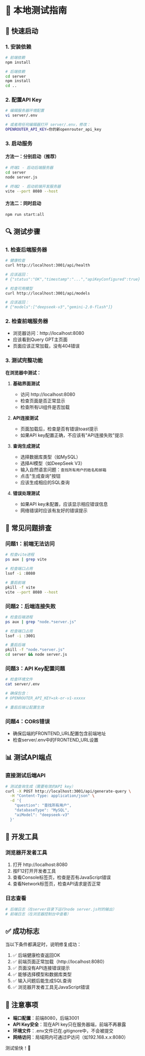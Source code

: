 # 🧪 本地测试指南

## 🚀 快速启动

### 1. 安装依赖
```bash
# 前端依赖
npm install

# 后端依赖
cd server
npm install
cd ..
```

### 2. 配置API Key
```bash
# 编辑服务器环境配置
vi server/.env

# 或者用任何编辑器打开 server/.env，修改：
OPENROUTER_API_KEY=你的新openrouter_api_key
```

### 3. 启动服务

#### 方法一：分别启动（推荐）
```bash
# 终端1 - 启动后端服务器
cd server
node server.js

# 终端2 - 启动前端开发服务器  
vite --port 8080 --host
```

#### 方法二：同时启动
```bash
npm run start:all
```

## 🔍 测试步骤

### 1. 检查后端服务器
```bash
# 健康检查
curl http://localhost:3001/api/health

# 应该返回：
# {"status":"OK","timestamp":"...","apiKeyConfigured":true}

# 检查可用模型
curl http://localhost:3001/api/models

# 应该返回：
# {"models":["deepseek-v3","gemini-2.0-flash"]}
```

### 2. 检查前端服务器
- 浏览器访问：http://localhost:8080
- 应该看到Query GPT主页面
- 页面应该正常加载，没有404错误

### 3. 测试完整功能

**在浏览器中测试：**

1. **基础界面测试**
   - 访问 http://localhost:8080
   - 检查页面是否正常显示
   - 检查所有UI组件是否加载

2. **API连接测试**
   - 页面加载后，检查是否有错误toast提示
   - 如果API key配置正确，不应该有"API连接失败"提示

3. **查询生成测试**
   - 选择数据库类型（如MySQL）
   - 选择AI模型（如DeepSeek V3）
   - 输入自然语言问题：`查找所有用户的姓名和邮箱`
   - 点击"生成查询"按钮
   - 应该生成相应的SQL查询

4. **错误处理测试**
   - 如果API key未配置，应该显示相应错误信息
   - 网络错误时应该有友好的错误提示

## 🐛 常见问题排查

### 问题1：前端无法访问
```bash
# 检查vite进程
ps aux | grep vite

# 检查端口占用
lsof -i :8080

# 重启前端
pkill -f vite
vite --port 8080 --host
```

### 问题2：后端连接失败
```bash
# 检查后端进程
ps aux | grep "node.*server.js"

# 检查端口占用
lsof -i :3001

# 重启后端
pkill -f "node.*server.js"
cd server && node server.js
```

### 问题3：API Key配置问题
```bash
# 检查环境文件
cat server/.env

# 确保包含：
# OPENROUTER_API_KEY=sk-or-v1-xxxxx

# 重启后端让配置生效
```

### 问题4：CORS错误
- 确保后端的FRONTEND_URL配置包含前端地址
- 检查server/.env中的FRONTEND_URL设置

## 📊 测试API端点

### 直接测试后端API
```bash
# 测试查询生成（需要有效的API key）
curl -X POST http://localhost:3001/api/generate-query \
  -H "Content-Type: application/json" \
  -d '{
    "question": "查找所有用户",
    "databaseType": "MySQL", 
    "aiModel": "deepseek-v3"
  }'
```

## 🔧 开发工具

### 浏览器开发者工具
1. 打开 http://localhost:8080
2. 按F12打开开发者工具
3. 查看Console标签页，检查是否有JavaScript错误
4. 查看Network标签页，检查API请求是否正常

### 日志查看
```bash
# 后端日志（在server目录下运行node server.js时的输出）
# 前端日志（在浏览器控制台中查看）
```

## ✅ 成功标志

当以下条件都满足时，说明修复成功：

1. ✅ 后端健康检查返回OK
2. ✅ 前端页面正常加载（http://localhost:8080）
3. ✅ 页面没有API连接错误提示
4. ✅ 能够选择模型和数据库类型
5. ✅ 输入问题后能生成SQL查询
6. ✅ 浏览器开发者工具无JavaScript错误

## 📝 注意事项

- **端口配置**：前端8080，后端3001
- **API Key安全**：现在API key只在服务器端，前端不再暴露
- **环境文件**：.env文件已在.gitignore中，不会被提交
- **网络访问**：局域网内可通过IP访问（如192.168.x.x:8080）

测试愉快！🎉